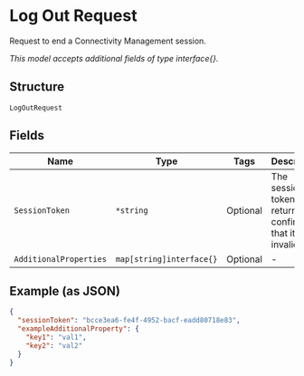 
# Log Out Request

Request to end a Connectivity Management session.

*This model accepts additional fields of type interface{}.*

## Structure

`LogOutRequest`

## Fields

| Name | Type | Tags | Description |
|  --- | --- | --- | --- |
| `SessionToken` | `*string` | Optional | The session token is returned to confirm that it was invalidated. |
| `AdditionalProperties` | `map[string]interface{}` | Optional | - |

## Example (as JSON)

```json
{
  "sessionToken": "bcce3ea6-fe4f-4952-bacf-eadd80718e83",
  "exampleAdditionalProperty": {
    "key1": "val1",
    "key2": "val2"
  }
}
```

